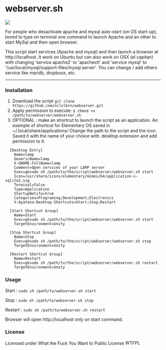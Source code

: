 # webserver.sh

<img src="http://nclslbrn.org/github-media/webserver.sh-demo.gif">
<p>
For people who desactivate apache and mysql auto-start (on OS start-up), bored to type on terminal one command to launch Apache and an other to start MySql and then open browser.
</p>
<p>
This script start services (Apache and mysql) and then launch a browser at http://localhost. It work on Ubuntu but can also work on OSX (el capitan) with changing 'service apache2' to 'apachectl' and 'service mysql' to '/usr/local/mysql/support-files/mysql.server'. You can change / add others service like maridb, dropboox, etc.
</p>

-------

### Installation

1. Download the script `git clone https://github.com/nclslbrn/webserver.git`
2. Apply permission to execute:
  `$ chmod +x /path/to/webserver/webserver.sh`
3. OPTIONAL : make an shortcut to launch the script as an application.
   An example of shortcut for Elementary OS saved in ~/.local/share/applications/
   Change the path to the script and the icon. Saved it with the name of your choice with .desktop extension and add permission to it.
```
  [Desktop Entry]
    Name=lamp
    GenericName=lamp
    X-GNOME-FullName=lamp
    Comment=Open services of your LAMP server
    Exec=gksudo sh /path/to/the/script/webserver/webserver.sh start
    Icon=/usr/share/icons/elementary/mimes/64/application-x-sqlite2.svg
    Terminal=false
    Type=Application
    StartupNotify=true
    Categories=Programing;Development;Electronics
    X-Ayatana-Desktop-Shortcuts=Start;Stop;Restart

  [Start Shortcut Group]
    Name=Start
    Exec=gksudo sh /path/to/the/script/webserver/webserver.sh start
    TargetEnvironment=Unity

  [Stop Shortcut Group]
    Name=Stop
    Exec=gksudo sh /path/to/the/script/webserver/webserver.sh stop
    TargetEnvironment=Unity

  [Restart Shortcut Group]
    Name=Restart
    Exec=gksudo sh /path/to/the/script/webserver/webserver.sh restart
    TargetEnvironment=Unity
```

### Usage
Start :
`sudo sh /path/to/webserver.sh start`

Stop :
`sudo sh /path/to/webserver.sh stop`

Restart :
`sudo sh /path/to/webserver.sh restart`

Browser will open http://localhost only on start command.
### License

Licensed under What the Fuck You Want to Public License
<a href="http://www.wtfpl.net/"><img
       src="http://www.wtfpl.net/wp-content/uploads/2012/12/wtfpl-badge-4.png"
       width="80" height="15" alt="WTFPL" /></a>
